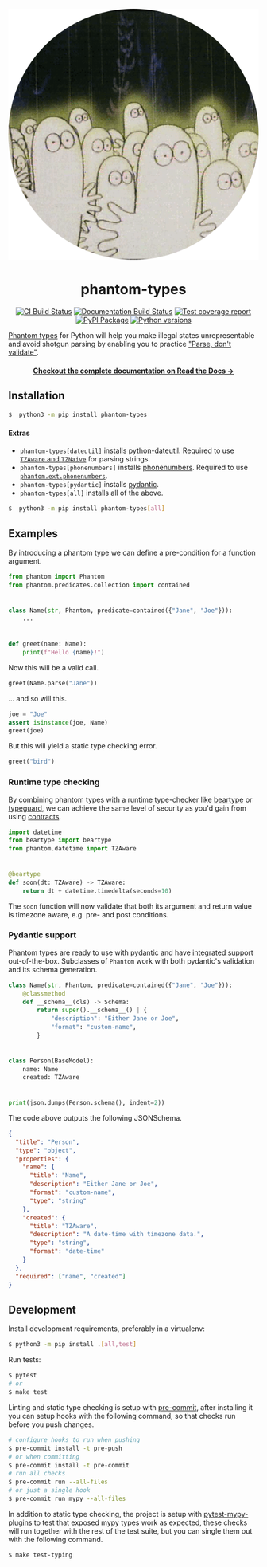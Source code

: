 <p align=center><img src=docs/phantom.svg alt="Depiction of phantom types in the wild"></p>

<h1 align=center>phantom-types</h1>

<p align=center>
    <a href=https://github.com/antonagestam/phantom-types/actions?query=workflow%3ACI+branch%3Amain><img src=https://github.com/antonagestam/phantom-types/workflows/CI/badge.svg alt="CI Build Status"></a>
    <a href=https://phantom-types.readthedocs.io/en/stable/><img src=https://readthedocs.org/projects/phantom-types/badge/?version=main alt="Documentation Build Status"></a>
    <a href=https://codecov.io/gh/antonagestam/phantom-types><img src=https://codecov.io/gh/antonagestam/phantom-types/branch/main/graph/badge.svg?token=UE85B7IA3Q alt="Test coverage report"></a>
    <br>
    <a href=https://pypi.org/project/phantom-types/><img src=https://img.shields.io/pypi/v/phantom-types.svg?color=informational&label=PyPI alt="PyPI Package"></a>
    <a href=https://pypi.org/project/phantom-types/><img src=https://img.shields.io/pypi/pyversions/phantom-types.svg?color=informational&label=Python alt="Python versions"></a>
</p>

[Phantom types][ghosts] for Python will help you make illegal states unrepresentable and
avoid shotgun parsing by enabling you to practice ["Parse, don't validate"][parse].

<h4 align=center>
    <a href=https://phantom-types.readthedocs.io/en/stable/>Checkout the complete documentation on Read the Docs →</a>
</h4>

## Installation

```bash
$  python3 -m pip install phantom-types
```

#### Extras

- `phantom-types[dateutil]` installs [python-dateutil]. Required to use [`TZAware` and
  `TZNaive`][phantom-datetime] for parsing strings.
- `phantom-types[phonenumbers]` installs [phonenumbers]. Required to use
  [`phantom.ext.phonenumbers`][phantom-phonenumbers].
- `phantom-types[pydantic]` installs [pydantic].
- `phantom-types[all]` installs all of the above.

[python-dateutil]: https://pypi.org/project/python-dateutil/
[phonenumbers]: https://pypi.org/project/phonenumbers/
[pydantic]: https://pypi.org/project/pydantic/
[phantom-datetime]:
  https://phantom-types.readthedocs.io/en/main/pages/types.html#module-phantom.datetime
[phantom-phonenumbers]:
  https://phantom-types.readthedocs.io/en/main/pages/external-wrappers.html#module-phantom.ext.phonenumbers

```bash
$  python3 -m pip install phantom-types[all]
```

## Examples

By introducing a phantom type we can define a pre-condition for a function argument.

```python
from phantom import Phantom
from phantom.predicates.collection import contained


class Name(str, Phantom, predicate=contained({"Jane", "Joe"})):
    ...


def greet(name: Name):
    print(f"Hello {name}!")
```

Now this will be a valid call.

```python
greet(Name.parse("Jane"))
```

... and so will this.

```python
joe = "Joe"
assert isinstance(joe, Name)
greet(joe)
```

But this will yield a static type checking error.

```python
greet("bird")
```

### Runtime type checking

By combining phantom types with a runtime type-checker like [beartype] or [typeguard],
we can achieve the same level of security as you'd gain from using [contracts][dbc].

```python
import datetime
from beartype import beartype
from phantom.datetime import TZAware


@beartype
def soon(dt: TZAware) -> TZAware:
    return dt + datetime.timedelta(seconds=10)
```

The `soon` function will now validate that both its argument and return value is
timezone aware, e.g. pre- and post conditions.

### Pydantic support

Phantom types are ready to use with [pydantic] and have [integrated
support][pydantic-support] out-of-the-box. Subclasses of `Phantom` work with both
pydantic's validation and its schema generation.

```python
class Name(str, Phantom, predicate=contained({"Jane", "Joe"})):
    @classmethod
    def __schema__(cls) -> Schema:
        return super().__schema__() | {
            "description": "Either Jane or Joe",
            "format": "custom-name",
        }


class Person(BaseModel):
    name: Name
    created: TZAware


print(json.dumps(Person.schema(), indent=2))
```

The code above outputs the following JSONSchema.

```json
{
  "title": "Person",
  "type": "object",
  "properties": {
    "name": {
      "title": "Name",
      "description": "Either Jane or Joe",
      "format": "custom-name",
      "type": "string"
    },
    "created": {
      "title": "TZAware",
      "description": "A date-time with timezone data.",
      "type": "string",
      "format": "date-time"
    }
  },
  "required": ["name", "created"]
}
```

## Development

Install development requirements, preferably in a virtualenv:

```bash
$ python3 -m pip install .[all,test]
```

Run tests:

```bash
$ pytest
# or
$ make test
```

Linting and static type checking is setup with [pre-commit], after installing it you can
setup hooks with the following command, so that checks run before you push changes.

```bash
# configure hooks to run when pushing
$ pre-commit install -t pre-push
# or when committing
$ pre-commit install -t pre-commit
# run all checks
$ pre-commit run --all-files
# or just a single hook
$ pre-commit run mypy --all-files
```

In addition to static type checking, the project is setup with [pytest-mypy-plugins] to
test that exposed mypy types work as expected, these checks will run together with the
rest of the test suite, but you can single them out with the following command.

```bash
$ make test-typing
```

[parse]: https://lexi-lambda.github.io/blog/2019/11/05/parse-don-t-validate/
[ghosts]: https://kataskeue.com/gdp.pdf
[build-status]:
  https://github.com/antonagestam/phantom-types/actions?query=workflow%3ACI+branch%3Amain
[coverage]: https://codecov.io/gh/antonagestam/phantom-types
[typeguard]: https://github.com/agronholm/typeguard
[beartype]: https://github.com/beartype/beartype
[dbc]: https://en.wikipedia.org/wiki/Design_by_contract
[pydantic]: https://pydantic-docs.helpmanual.io/
[pydantic-support]:
  https://phantom-types.readthedocs.io/en/stable/pages/pydantic-support.html
[pre-commit]: https://pre-commit.com/
[pytest-mypy-plugins]: https://github.com/TypedDjango/pytest-mypy-plugins
